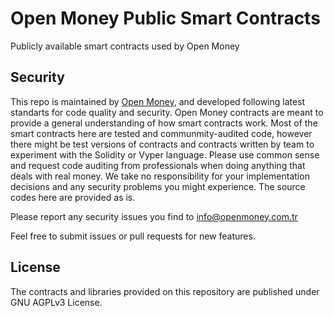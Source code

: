 # Open Money Public Smart Contracts

Publicly available smart contracts used by Open Money 

## Security 

This repo is maintained by <a href="https://openmoney.com.tr">Open Money</a>, and developed following latest standarts for code quality and security. Open Money contracts are meant to provide a general understanding of how smart contracts work. Most of the smart contracts here are tested and communmity-audited code, however there might be test versions of contracts and contracts written by team to experiment with the Solidity or Vyper language. Please use common sense and request code auditing from professionals when doing anything that deals with real money. We take no responsibility for your implementation decisions and any security problems you might experience. The source codes here are provided as is. 

Please report any security issues you find to info@openmoney.com.tr

Feel free to submit issues or pull requests for new features.

## License

The contracts and libraries provided on this repository are published under GNU AGPLv3 License. 

